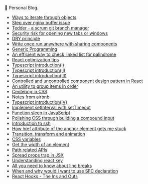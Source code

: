  🚚 Personal Blog.

* [Ways to iterate through objects](https://github.com/n0ruSh/blogs/blob/master/articles/Ways%20to%20iterate%20through%20objects.md)
* [Step over nginx buffer issue](https://github.com/n0ruSh/blogs/blob/master/articles/Nginx%20Buffer%20Problem.md)
* [Tedder - a scrum git branch manager](https://github.com/n0ruSh/blogs/blob/master/articles/Tedder%20-%20a%20scrum%20git%20branch%20manager.md)
* [Security risk for opening new tabs or windows](https://github.com/n0ruSh/blogs/blob/master/articles/Security%20risk%20for%20opening%20new%20tabs%20or%20windows.md)
* [DRY principle](https://github.com/n0ruSh/blogs/blob/master/articles/DRY%20principle.md)
* [Write once run anywhere with sharing components](https://github.com/n0ruSh/blogs/blob/master/articles/Write%20once%20run%20anywhere%20with%20sharing%20components.md)
* [Generic Programming](https://github.com/n0ruSh/blogs/blob/master/articles/Generic%20Programming.md)
* [An efficient way to check linked list for palindrome](https://github.com/n0ruSh/blogs/blob/master/articles/An%20efficient%20way%20to%20check%20linked%20list%20for%20palindrome.md)
* [React optimization tips](https://github.com/n0ruSh/blogs/blob/master/articles/React%20optimization%20tips.md)
* [Typescript introduction(Ⅰ)](https://github.com/n0ruSh/blogs/blob/master/articles/Typescript%20introduction(%E2%85%A0).md)
* [Typescript introduction(ⅠI)](https://github.com/n0ruSh/blogs/blob/master/articles/Typescript%20introduction(%E2%85%A1).md)
* [Typescript introduction(ⅠII)](https://github.com/n0ruSh/blogs/blob/master/articles/Typescript%20introduction(%E2%85%A0II).md)
* [Controlled and uncontrolled component design pattern in React](https://github.com/n0ruSh/blogs/blob/master/articles/Controlled%20and%20uncontrolled%20component%20design%20pattern%20in%20React.md)
* [An utility to group items in order](https://github.com/n0ruSh/blogs/blob/master/articles/An%20Utility%20to%20group%20items%20in%20order.md)
* [Centering in CSS](https://github.com/n0ruSh/blogs/blob/master/articles/Centering%20in%20CSS.md)
* [Notes from airbnb](https://github.com/n0ruSh/blogs/blob/master/articles/Notes%20from%20airbnb.md)
* [Typescript introduction(ⅠV)](https://github.com/n0ruSh/blogs/blob/master/articles/Typescript%20introduction(IV).md)
* [Implement setInterval with setTimeout](https://github.com/n0ruSh/blogs/blob/master/articles/Implement%20setInterval%20with%20setTimeout.md)
* [Function sleep in JavaScript](https://github.com/n0ruSh/blogs/blob/master/articles/Function%20sleep%20in%20JavaScript.md)
* [Polishing CSS through building a compound input](https://github.com/n0ruSh/blogs/blob/master/articles/Polishing%20CSS%20through%20building%20a%20compound%20input.md)
* [Introduction to ssh](https://github.com/n0ruSh/blogs/blob/master/articles/Introduction%20to%20ssh.md)
* [How href attribute of the anchor element gets me stuck](https://github.com/n0ruSh/blogs/blob/master/articles/How%20href%20attribute%20of%20the%20anchor%20element%20gets%20me%20stuck.md)
* [Transition, transform and animation](https://github.com/n0ruSh/blogs/blob/master/articles/Transition%2C%20transform%20and%20animation.md)
* [CSS variables](https://github.com/n0ruSh/blogs/blob/master/articles/CSS%20variables.md)
* [Get the width of an element](https://github.com/n0ruSh/blogs/blob/master/articles/Get%20the%20width%20of%20an%20element.md)
* [Path related APIs](https://github.com/n0ruSh/blogs/blob/master/articles/Path%20related%20APIs.md)
* [Spread props trap in JSX](https://github.com/n0ruSh/blogs/blob/master/articles/Spread%20props%20trap%20in%20JSX.md)
* [Understanding react key](https://github.com/n0ruSh/blogs/blob/master/articles/Understanding%20react%20key.md)
* [All you need to know about line breaks](https://github.com/n0ruSh/blogs/blob/master/articles/All%20you%20need%20to%20know%20about%20line%20breaks.md)
* [When and why would I want to use SFC declaration](https://github.com/n0ruSh/blogs/blob/master/articles/When%20and%20why%20would%20I%20want%20to%20use%20SFC%20declaration.md)
* [React Hooks - The Ins and Outs](https://github.com/n0ruSh/blogs/blob/master/articles/React%20Hooks%20-%20The%20Ins%20and%20Outs.md)
